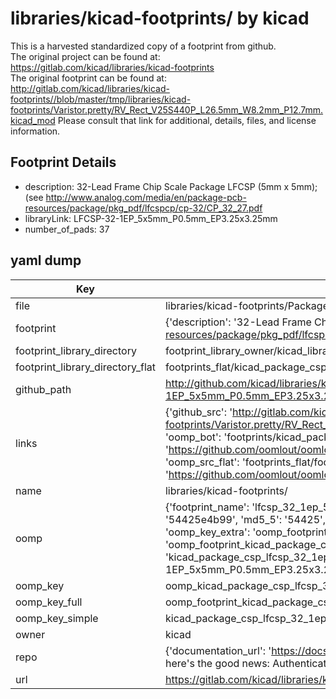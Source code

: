 # libraries/kicad-footprints/ by kicad  
This is a harvested standardized copy of a footprint from github.  
The original project can be found at:  
https://gitlab.com/kicad/libraries/kicad-footprints  
The original footprint can be found at:
http://gitlab.com/kicad/libraries/kicad-footprints//blob/master/tmp/libraries/kicad-footprints/Varistor.pretty/RV_Rect_V25S440P_L26.5mm_W8.2mm_P12.7mm.kicad_mod
Please consult that link for additional, details, files, and license information.  
## Footprint Details
* description: 32-Lead Frame Chip Scale Package LFCSP (5mm x 5mm); (see http://www.analog.com/media/en/package-pcb-resources/package/pkg_pdf/lfcspcp/cp-32/CP_32_27.pdf  
* libraryLink: LFCSP-32-1EP_5x5mm_P0.5mm_EP3.25x3.25mm  
* number_of_pads: 37  
## yaml dump  
| Key | Value |  
| --- | --- |  
| file | libraries/kicad-footprints/Package_CSP.pretty/LFCSP-32-1EP_5x5mm_P0.5mm_EP3.25x3.25mm.kicad_mod |  
| footprint | {'description': '32-Lead Frame Chip Scale Package LFCSP (5mm x 5mm); (see http://www.analog.com/media/en/package-pcb-resources/package/pkg_pdf/lfcspcp/cp-32/CP_32_27.pdf', 'libraryLink': 'LFCSP-32-1EP_5x5mm_P0.5mm_EP3.25x3.25mm', 'number_of_pads': 37} |  
| footprint_library_directory | footprint_library_owner/kicad_libraries/kicad-footprints/ |  
| footprint_library_directory_flat | footprints_flat/kicad_package_csp_lfcsp_32_1ep_5x5mm_p0_5mm_ep3_25x3_25mm/working |  
| github_path | http://github.com/kicad/libraries/kicad-footprints//blob/master/tmp/libraries/kicad-footprints/Package_CSP.pretty/LFCSP-32-1EP_5x5mm_P0.5mm_EP3.25x3.25mm.kicad_mod |  
| links | {'github_src': 'http://gitlab.com/kicad/libraries/kicad-footprints//blob/master/tmp/libraries/kicad-footprints/Varistor.pretty/RV_Rect_V25S440P_L26.5mm_W8.2mm_P12.7mm.kicad_mod', 'github_src_repo': 'https://gitlab.com/kicad/libraries/kicad-footprints', 'oomp_bot': 'footprints/kicad_package_csp_lfcsp_32_1ep_5x5mm_p0_5mm_ep3_25x3_25mm/working', 'oomp_bot_github': 'https://github.com/oomlout/oomlout_oomp_footprint_bot/tree/main/footprints/kicad_package_csp_lfcsp_32_1ep_5x5mm_p0_5mm_ep3_25x3_25mm/working', 'oomp_src_flat': 'footprints_flat/footprints_flat/kicad_package_csp_lfcsp_32_1ep_5x5mm_p0_5mm_ep3_25x3_25mm/working', 'oomp_src_flat_github': 'https://github.com/oomlout/oomlout_oomp_footprint_src/tree/main/footprints_flat/kicad_package_csp_lfcsp_32_1ep_5x5mm_p0_5mm_ep3_25x3_25mm/working'} |  
| name | libraries/kicad-footprints/ |  
| oomp | {'footprint_name': 'lfcsp_32_1ep_5x5mm_p0_5mm_ep3_25x3_25mm', 'library_name': 'package_csp', 'md5': '54425e4b99eb1b64b104df2cea637bac', 'md5_10': '54425e4b99', 'md5_5': '54425', 'md5_6': '54425e', 'oomp_key': 'oomp_kicad_package_csp_lfcsp_32_1ep_5x5mm_p0_5mm_ep3_25x3_25mm', 'oomp_key_extra': 'oomp_footprint_kicad_package_csp_lfcsp_32_1ep_5x5mm_p0_5mm_ep3_25x3_25mm', 'oomp_key_full': 'oomp_footprint_kicad_package_csp_lfcsp_32_1ep_5x5mm_p0_5mm_ep3_25x3_25mm_54425e', 'oomp_key_simple': 'kicad_package_csp_lfcsp_32_1ep_5x5mm_p0_5mm_ep3_25x3_25mm', 'original_filename': 'libraries/kicad-footprints/Package_CSP.pretty/LFCSP-32-1EP_5x5mm_P0.5mm_EP3.25x3.25mm.kicad_mod', 'owner_name': 'kicad'} |  
| oomp_key | oomp_kicad_package_csp_lfcsp_32_1ep_5x5mm_p0_5mm_ep3_25x3_25mm |  
| oomp_key_full | oomp_footprint_kicad_package_csp_lfcsp_32_1ep_5x5mm_p0_5mm_ep3_25x3_25mm |  
| oomp_key_simple | kicad_package_csp_lfcsp_32_1ep_5x5mm_p0_5mm_ep3_25x3_25mm |  
| owner | kicad |  
| repo | {'documentation_url': 'https://docs.github.com/rest/overview/resources-in-the-rest-api#rate-limiting', 'message': "API rate limit exceeded for 84.66.173.59. (But here's the good news: Authenticated requests get a higher rate limit. Check out the documentation for more details.)"} |  
| url | https://gitlab.com/kicad/libraries/kicad-footprints |  

